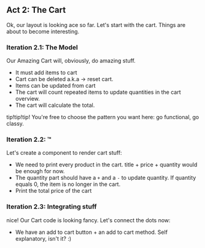 ## Act 2: The Cart

Ok, our layout is looking ace so far. Let's start with the cart. Things are about to become interesting.

### Iteration 2.1: The Model

Our Amazing Cart will, obviously, do amazing stuff.

- It must add items to cart
- Cart can be deleted a.k.a -> reset cart.
- Items can be updated from cart
- The cart will count repeated items to update quantities in the cart overview.
- The cart will calculate the total.

tip!tip!tip! You're free to choose the pattern you want here: go functional, go classy.

### Iteration 2.2: <AmazingCart>™

Let's create a component to render cart stuff:

- We need to print every product in the cart. title + price + quantity would be enough for now.
- The quantity part should have a `+` and a `-` to update quantity. If quantity equals 0, the item is no longer in the cart.
- Print the total price of the cart

### Iteration 2.3: Integrating stuff

nice! Our Cart code is looking fancy. Let's connect the dots now:

- We have an add to cart button + an add to cart method. Self explanatory, isn't it? :)
